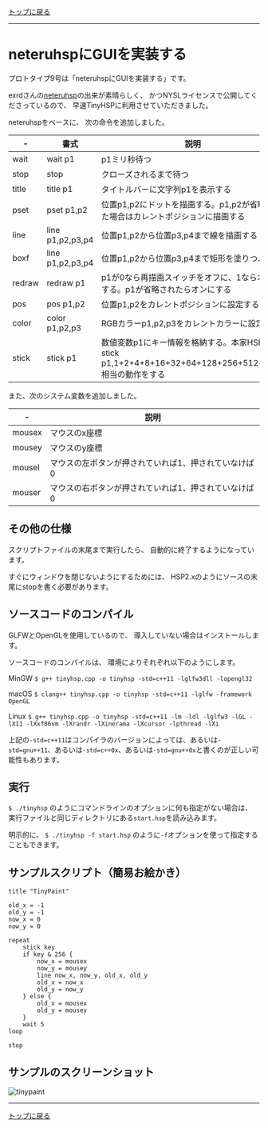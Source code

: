 [トップに戻る](https://github.com/dolphilia/tinyhsp)

---

# neteruhspにGUIを実装する

プロトタイプ9号は「neteruhspにGUIを実装する」です。

exrdさんの[neteruhsp](https://github.com/exrd/neteruhsp)の出来が素晴らしく、
かつNYSLライセンスで公開してくださっているので、
早速TinyHSPに利用させていただきました。

neteruhspをベースに、
次の命令を追加しました。

|-|書式|説明|
|---|---|---|
|wait|wait p1| p1ミリ秒待つ|
|stop|stop|クローズされるまで待つ|
|title|title p1|タイトルバーに文字列p1を表示する|
|pset|pset p1,p2|位置p1,p2にドットを描画する。p1,p2が省略された場合はカレントポジションに描画する|
|line|line p1,p2,p3,p4|位置p1,p2から位置p3,p4まで線を描画する|
|boxf|line p1,p2,p3,p4|位置p1,p2から位置p3,p4まで矩形を塗りつぶす|
|redraw|redraw p1|p1が0なら再描画スイッチをオフに、1ならオンにする。p1が省略されたらオンにする|
|pos|pos p1,p2|位置p1,p2をカレントポジションに設定する|
|color|color p1,p2,p3|RGBカラーp1,p2,p3をカレントカラーに設定する|
|stick|stick p1|数値変数p1にキー情報を格納する。本家HSPの stick p1,1+2+4+8+16+32+64+128+256+512+1024 相当の動作をする|

また、次のシステム変数を追加しました。

|-|説明|
|---|---|
|mousex|マウスのx座標|
|mousey|マウスのy座標|
|mousel|マウスの左ボタンが押されていれば1、押されていなけば0|
|mouser|マウスの右ボタンが押されていれば1、押されていなけば0|

## その他の仕様

スクリプトファイルの末尾まで実行したら、
自動的に終了するようになっています。

すぐにウィンドウを閉じないようにするためには、
HSP2.xのようにソースの末尾にstopを書く必要があります。

## ソースコードのコンパイル

GLFWとOpenGLを使用しているので、
導入していない場合はインストールします。

ソースコードのコンパイルは、
環境によりそれぞれ以下のようにします。

MinGW
`$ g++ tinyhsp.cpp -o tinyhsp -std=c++11 -lglfw3dll -lopengl32`

macOS
`$ clang++ tinyhsp.cpp -o tinyhsp -std=c++11 -lglfw -framework OpenGL`

Linux
`$ g++ tinyhsp.cpp -o tinyhsp -std=c++11 -lm -ldl -lglfw3 -lGL -lX11 -lXxf86vm -lXrandr -lXinerama -lXcursor -lpthread -lXi`

上記の`-std=c++11`はコンパイラのバージョンによっては、あるいは`-std=gnu++11`、あるいは`-std=c++0x`、あるいは`-std=gnu++0x`と書くのが正しい可能性もあります。

## 実行

`$ ./tinyhsp`
のようにコマンドラインのオプションに何も指定がない場合は、
実行ファイルと同じディレクトリにある`start.hsp`を読み込みます。

明示的に、
`$ ./tinyhsp -f start.hsp`
のように`-f`オプションを使って指定することもできます。

## サンプルスクリプト（簡易お絵かき）

```
title "TinyPaint"

old_x = -1
old_y = -1
now_x = 0
now_y = 0

repeat
    stick key
    if key & 256 {
        now_x = mousex
        now_y = mousey
        line now_x, now_y, old_x, old_y
        old_x = now_x
        old_y = now_y
    } else {
        old_x = mousex
        old_y = mousey
    }
    wait 5
loop

stop
```

## サンプルのスクリーンショット
![tinypaint](https://cloud.githubusercontent.com/assets/13228693/22679200/833b9b1e-ed43-11e6-80c2-94f5711863de.png)

---

[トップに戻る](https://github.com/dolphilia/tinyhsp)